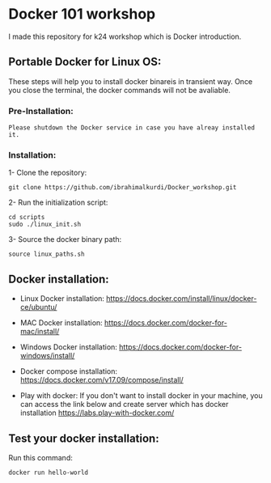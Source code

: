 # Docker 101 workshop
I made this repository for k24 workshop which is Docker introduction.

## Portable Docker for Linux OS:
These steps will help you to install docker binareis in transient way. 
Once you close the terminal, the docker commands will not be avaliable.

### Pre-Installation:
```
Please shutdown the Docker service in case you have alreay installed it. 
```

### Installation:
1- Clone the repository:
```
git clone https://github.com/ibrahimalkurdi/Docker_workshop.git
```

2- Run the initialization script:
```
cd scripts
sudo ./linux_init.sh
```

3- Source the docker binary path:
```
source linux_paths.sh
```
## Docker installation:
* Linux Docker installation:
https://docs.docker.com/install/linux/docker-ce/ubuntu/

* MAC Docker installation:
https://docs.docker.com/docker-for-mac/install/

* Windows Docker installation:
https://docs.docker.com/docker-for-windows/install/

* Docker compose installation:
https://docs.docker.com/v17.09/compose/install/

* Play with docker:
If you don't want to install docker in your machine, 
you can access the link below and create server which has docker installation 
https://labs.play-with-docker.com/

## Test your docker installation:
Run this command:
```
docker run hello-world
```
